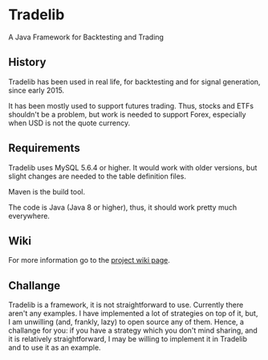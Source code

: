 # Tradelib
A Java Framework for Backtesting and Trading

## History
Tradelib has been used in real life, for backtesting and for signal
generation, since early 2015.

It has been mostly used to support futures trading. Thus, stocks and
ETFs shouldn't be a problem, but work is needed to support Forex,
especially when USD is not the quote currency.

## Requirements
Tradelib uses MySQL 5.6.4 or higher. It would work with older versions,
but slight changes are needed to the table definition files.

Maven is the build tool.

The code is Java (Java 8 or higher), thus, it should work pretty much everywhere.

## Wiki
For more information go to the [project wiki page](https://github.com/ivannp/tradelib/wiki).

## Challange
Tradelib is a framework, it is not straightforward to use. Currently there
aren't any examples. I have implemented a lot of strategies on top of it,
but, I am unwilling (and, frankly, lazy) to open source any of them. Hence,
a challange for you: if you have a strategy which you don't mind sharing,
and it is relatively straightforward,
I may be willing to implement it in Tradelib and to use it as an example.
